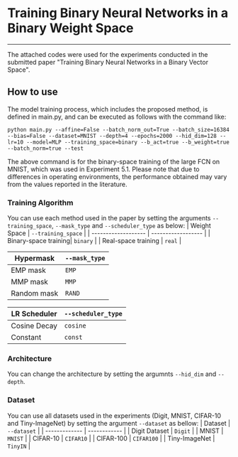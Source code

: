 # Training Binary Neural Networks in a Binary Weight Space
---
The attached codes were used for the experiments conducted in the submitted paper "Training Binary Neural Networks in a Binary Vector Space".
## How to use
The model training process, which includes the proposed method, is defined in main.py, and can be executed as follows with the command like:
```
python main.py --affine=False --batch_norm_out=True --batch_size=16384 --bias=False --dataset=MNIST --depth=4 --epochs=2000 --hid_dim=128 --lr=10 --model=MLP --training_space=binary --b_act=true --b_weight=true --batch_norm=true --test
```
The above command is for the binary-space training of the large FCN on MNIST, which was used in Experiment 5.1. Please note that due to differences in operating environments, the performance obtained may vary from the values reported in the literature.

### Training Algorithm
You can use each method used in the paper by setting the arguments `--training_space`, `--mask_type` and `--scheduler_type` as below:
| Weight Space        | `--training_space` |
| ------------------- | ------------------ |
| Binary-space training| `binary`           |
| Real-space training   | `real`             |

| Hypermask            | `--mask_type`  |
| --------------------- | -------------  |
| EMP mask  | `EMP`  |
| MMP mask | `MMP` |
| Random mask        | `RAND`       |

| LR Scheduler  | `--scheduler_type`  |
| --------------------- | -------------  |
| Cosine Decay          | `cosine`  |
| Constant              | `const`        |

### Architecture
You can change the architecture by setting the argumnts `--hid_dim` and `--depth`.

### Dataset
You can use all datasets used in the experiments (Digit, MNIST, CIFAR-10 and Tiny-ImageNet) by setting the argument `--dataset` as bellow:
| Dataset       | `--dataset`  |
| ------------- | ------------ |
| Digit  Dataset        | `Digit`        |
| MNIST         | `MNIST`        |
| CIFAR-10      | `CIFAR10`      |
| CIFAR-100     | `CIFAR100`     |
| Tiny-ImageNet     | `TinyIN`     |